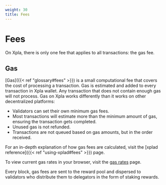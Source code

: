 ```yaml
---
weight: 30
title: Fees
---
```


# Fees

On Xpla, there is only one fee that applies to all transactions: the gas fee. 

## Gas
[Gas]({{< ref "glossary#fees" >}}) is a small computational fee that covers the cost of processing a transaction. Gas is estimated and added to every transaction in Xpla wallet. Any transaction that does not contain enough gas will not process.
Gas on Xpla works differently than it works on other decentralized platforms:

- Validators can set their own minimum gas fees.
- Most transactions will estimate more than the minimum amount of gas, ensuring the transaction gets completed.
- Unused gas is not refunded.
- Transactions are not queued based on gas amounts, but in the order received.

For an in-depth explanation of how gas fees are calculated, visit the [xplad reference]({{< ref "using-xplad#fees" >}}) page.

To view current gas rates in your browser, visit the [gas rates](https://api.xpla.dev/gas-prices) page.

Every block, gas fees are sent to the reward pool and dispersed to validators who distribute them to delegators in the form of staking rewards.
